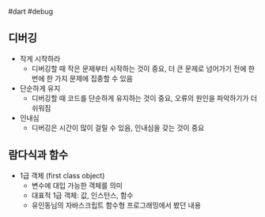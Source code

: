 #dart #debug

## 디버깅
- 작게 시작하라
	- 디버깅할 때 작은 문제부터 시작하는 것이 중요, 더 큰 문제로 넘어가기 전에 한 번에 한 가지 문제에 집중할 수 있음
- 단순하게 유지
	- 디버깅할 때 코드를 단순하게 유지하는 것이 중요, 오류의 원인을 파악하기가 더 쉬워짐
- 인내심
	- 디버깅은 시간이 많이 걸릴 수 있음, 인내심을 갖는 것이 중요

## 람다식과 함수
- 1급 객체 (first class object)
	- 변수에 대입 가능한 객체를 의미
	- 대표적 1급 객체: 값, 인스턴스, 함수
	- 유인동님의 자바스크립트 함수형 프로그래밍에서 봤던 내용